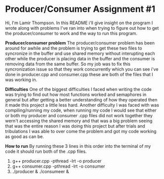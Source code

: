 # Producer/Consumer Assignment #1

Hi, I'm Lamir Thompson. In this README i'll give insight on the program I wrote along with problems I've ran into when trying to figure out how to get the producer/consumer to work and the way to run this program. 

**Producer/consumer problem**
The producer/consumer problem has been around for awhile and the problem is trying to get these two files to syncronize in the buffer and use shared memory without interupting each other while the producer is placing data in the buffer and the consumer is removing data from the same buffer. So my job was to fix this syncronization issue so that they work concurrently which you can see i've done in producer.cpp and consumer.cpp these are both of the files that I was working in.

**Difficulties**
One of the biggest difficulties I faced when writing the code was trying to find out how most functions worked and semaphores in general but after getting a better understanding of how they operated then it made this project a little less hard. Another difficulty I was faced with was compiling/running my code, when running my code I would see that either or both my producer and consumer .cpp files did not work together they wern't accessing the shared memory and that was a big problem seeing that was the entire reason I was doing this project but after trials and tribulations I was able to over come the problem and got my code working as good as can be.

**How to run**
By running these 3 lines in this order into the terminal of my code it should run both of the .cpp files.

1) g++ producer.cpp -pthread -lrt -o producer
2) g++ consumer.cpp -pthread -lrt -o consumer
3) ./producer & ./consumeer &
